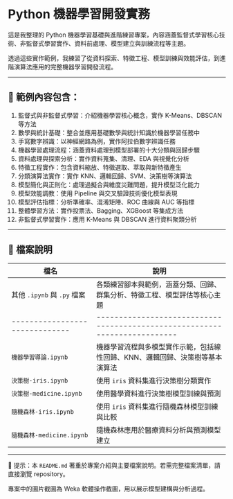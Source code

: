 # Python 機器學習開發實務

這是我整理的 Python 機器學習基礎與進階練習專案，內容涵蓋監督式學習核心技術、非監督式學習實作、資料前處理、模型建立與訓練流程等主題。

透過這些實作範例，我練習了從資料探索、特徵工程、模型訓練與效能評估，到進階演算法應用的完整機器學習開發流程。

---

## 📌 範例內容包含：

1. 監督式與非監督式學習：介紹機器學習核心概念，實作 K-Means、DBSCAN 等方法
2. 數學與統計基礎：整合並應用基礎數學與統計知識於機器學習任務中
3. 手寫數字辨識：以神經網路為例，實作阿拉伯數字辨識任務
4. 機器學習處理流程：涵蓋資料處理到模型部署的十大分類與回歸步驟
5. 資料處理與探索分析：實作資料蒐集、清理、EDA 與視覺化分析
6. 特徵工程實作：包含資料縮放、特徵選取、萃取與新特徵產生
7. 分類演算法實作：實作 KNN、邏輯回歸、SVM、決策樹等演算法
8. 模型簡化與正則化：處理過擬合與維度災難問題，提升模型泛化能力
9. 模型效能調教：使用 Pipeline 與交叉驗證技術優化模型表現
10. 模型評估指標：分析準確率、混淆矩陣、ROC 曲線與 AUC 等指標
11. 整體學習方法：實作投票法、Bagging、XGBoost 等集成方法
12. 非監督式學習實作：應用 K-Means 與 DBSCAN 進行資料聚類分析

---

## 📁 檔案說明

| 檔名                              | 說明                                                                                     |
|----------------------------------|------------------------------------------------------------------------------------------|
| 其他 `.ipynb` 與 `.py` 檔案  | 各類練習腳本與範例，涵蓋分類、回歸、群集分析、特徵工程、模型評估等核心主題  |
|------------------------------|--------------------------------------------------------------------------|
| `機器學習導論.ipynb`          | 機器學習流程與多模型實作示範，包括線性回歸、KNN、邏輯回歸、決策樹等基本演算法 |
| `決策樹-iris.ipynb`           | 使用 `iris` 資料集進行決策樹分類實作                                    |
| `決策樹-medicine.ipynb`       | 使用醫學資料進行決策樹模型訓練與預測                                    |
| `隨機森林-iris.ipynb`         | 使用 `iris` 資料集進行隨機森林模型訓練與比較                            |
| `隨機森林-medicine.ipynb`     | 隨機森林應用於醫療資料分析與預測模型建立                                |

---

📌 提示：本 `README.md` 著重於專案介紹與主要檔案說明。若需完整檔案清單，請直接瀏覽 repository。
  
專案中的圖片截圖為 Weka 軟體操作截圖，用以展示模型建構與分析過程。